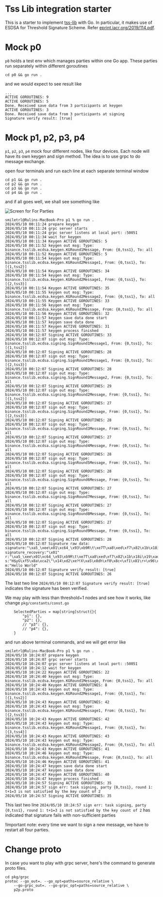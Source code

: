 # Tss Lib integration starter

This is a starter to implement [tss-lib](https://github.com/bnb-chain/tss-lib) with Go. In particular, it makes use of ESDSA for Threshold Signature Scheme. Refer [eprint.iacr.org/2019/114.pdf](https://eprint.iacr.org/2019/114.pdf).

# Mock p0

`p0` holds a test env which manages parties within one Go app. These parties run separately within different goroutines

```
cd p0 && go run .
```

and we would expect to see result like

```
...
ACTIVE GOROUTINES: 9
ACTIVE GOROUTINES: 5
Done. Received save data from 3 participants at keygen
ACTIVE GOROUTINES: 3
Done. Received save data from 3 participants at signing
Signature verify result: [true]
```

# Mock p1, p2, p3, p4

`p1`, `p2`, `p3`, `p4` mock four different nodes, like four devices. Each node will have its own keygen and sign method. The idea is to use grpc to do message exchange.

open four terminals and run each line at each separate terminal window

```
cd p1 && go run .
cd p2 && go run .
cd p3 && go run .
cd p4 && go run .
```

and if all goes well, we shall see something like

![Screen for For Parties](screen-for-four-parties.png)

```
smiletrl@Rulins-MacBook-Pro p1 % go run .
2024/05/10 00:11:24 prepare keygen
2024/05/10 00:11:24 grpc server starts
2024/05/10 00:11:24 grpc server listens at local port: :50051
2024/05/10 00:11:34 wait for keygen
2024/05/10 00:11:34 Keygen ACTIVE GOROUTINES: 5
2024/05/10 00:11:52 keygen out msg: Type: binance.tsslib.ecdsa.keygen.KGRound1Message, From: {0,tss1}, To: all
2024/05/10 00:11:52 Keygen ACTIVE GOROUTINES: 5
2024/05/10 00:11:54 keygen out msg: Type: binance.tsslib.ecdsa.keygen.KGRound2Message1, From: {0,tss1}, To: [{1,tss2}]
2024/05/10 00:11:54 Keygen ACTIVE GOROUTINES: 34
2024/05/10 00:11:54 keygen out msg: Type: binance.tsslib.ecdsa.keygen.KGRound2Message1, From: {0,tss1}, To: [{2,tss3}]
2024/05/10 00:11:54 Keygen ACTIVE GOROUTINES: 35
2024/05/10 00:11:55 keygen out msg: Type: binance.tsslib.ecdsa.keygen.KGRound2Message2, From: {0,tss1}, To: all
2024/05/10 00:11:55 Keygen ACTIVE GOROUTINES: 33
2024/05/10 00:11:56 keygen out msg: Type: binance.tsslib.ecdsa.keygen.KGRound3Message, From: {0,tss1}, To: all
2024/05/10 00:11:56 Keygen ACTIVE GOROUTINES: 32
2024/05/10 00:11:57 keygen save data done start
2024/05/10 00:11:57 keygen save data done
2024/05/10 00:11:57 Keygen ACTIVE GOROUTINES: 31
2024/05/10 00:11:57 keygen process finished
2024/05/10 00:12:07 Signing ACTIVE GOROUTINES: 33
2024/05/10 00:12:07 sign out msg: Type: binance.tsslib.ecdsa.signing.SignRound1Message1, From: {0,tss1}, To: [{1,tss2}]
2024/05/10 00:12:07 Signing ACTIVE GOROUTINES: 28
2024/05/10 00:12:07 sign out msg: Type: binance.tsslib.ecdsa.signing.SignRound1Message1, From: {0,tss1}, To: [{2,tss3}]
2024/05/10 00:12:07 Signing ACTIVE GOROUTINES: 28
2024/05/10 00:12:07 sign out msg: Type: binance.tsslib.ecdsa.signing.SignRound1Message2, From: {0,tss1}, To: all
2024/05/10 00:12:07 Signing ACTIVE GOROUTINES: 29
2024/05/10 00:12:07 sign out msg: Type: binance.tsslib.ecdsa.signing.SignRound2Message, From: {0,tss1}, To: [{1,tss2}]
2024/05/10 00:12:07 Signing ACTIVE GOROUTINES: 27
2024/05/10 00:12:07 sign out msg: Type: binance.tsslib.ecdsa.signing.SignRound2Message, From: {0,tss1}, To: [{2,tss3}]
2024/05/10 00:12:07 Signing ACTIVE GOROUTINES: 28
2024/05/10 00:12:07 sign out msg: Type: binance.tsslib.ecdsa.signing.SignRound3Message, From: {0,tss1}, To: all
2024/05/10 00:12:07 Signing ACTIVE GOROUTINES: 27
2024/05/10 00:12:07 sign out msg: Type: binance.tsslib.ecdsa.signing.SignRound4Message, From: {0,tss1}, To: all
2024/05/10 00:12:07 Signing ACTIVE GOROUTINES: 28
2024/05/10 00:12:07 sign out msg: Type: binance.tsslib.ecdsa.signing.SignRound5Message, From: {0,tss1}, To: all
2024/05/10 00:12:07 Signing ACTIVE GOROUTINES: 28
2024/05/10 00:12:07 sign out msg: Type: binance.tsslib.ecdsa.signing.SignRound6Message, From: {0,tss1}, To: all
2024/05/10 00:12:07 Signing ACTIVE GOROUTINES: 27
2024/05/10 00:12:07 sign out msg: Type: binance.tsslib.ecdsa.signing.SignRound7Message, From: {0,tss1}, To: all
2024/05/10 00:12:07 Signing ACTIVE GOROUTINES: 27
2024/05/10 00:12:07 sign out msg: Type: binance.tsslib.ecdsa.signing.SignRound8Message, From: {0,tss1}, To: all
2024/05/10 00:12:07 Signing ACTIVE GOROUTINES: 27
2024/05/10 00:12:07 sign out msg: Type: binance.tsslib.ecdsa.signing.SignRound9Message, From: {0,tss1}, To: all
2024/05/10 00:12:07 Signing ACTIVE GOROUTINES: 28
2024/05/10 00:12:07 Signature raw data: signature:"\xa5_\xee\x01\xc64_\x93\xb9R\t\xe7T\xa8\xed\xf7\x82\x1b\x18i\x19\xadK6\x8c\r\xac\xe6\xfa\xf0\x1a{H$yG\xf5\x8a\xca2\"\x14\xd2\xe7ͦ!X\xa5\x8dh\xf0\x8c<\xf1\x81\r>\x96\xad\xbc]\x9f\xac" signature_recovery:"\x01" r:"\xa5_\xee\x01\xc64_\x93\xb9R\t\xe7T\xa8\xed\xf7\x82\x1b\x18i\x19\xadK6\x8c\r\xac\xe6\xfa\xf0\x1a{" s:"H$yG\xf5\x8a\xca2\"\x14\xd2\xe7ͦ!X\xa5\x8dh\xf0\x8c<\xf1\x81\r>\x96\xad\xbc]\x9f\xac" m:"Hello World"
2024/05/10 00:12:07 Signature verify result: [true]
2024/05/10 00:12:07 Signing ACTIVE GOROUTINES: 26
```

The last two line `2024/05/10 00:12:07 Signature verify result: [true]` indicates the signature has been verified.

We may play with less than threshold+1 nodes and see how it works, like change `pkg/constants/const.go`

```
	SelectedParties = map[string]struct{}{
		"p1": {},
		"p2": {},
		// "p3": {},
		// "p4": {},
	}
```

and run above terminal commands, and we will get error like

```
smiletrl@Rulins-MacBook-Pro p1 % go run .
2024/05/10 10:24:07 prepare keygen
2024/05/10 10:24:07 grpc server starts
2024/05/10 10:24:07 grpc server listens at local port: :50051
2024/05/10 10:24:12 wait for keygen
2024/05/10 10:24:22 Keygen ACTIVE GOROUTINES: 22
2024/05/10 10:24:40 keygen out msg: Type: binance.tsslib.ecdsa.keygen.KGRound1Message, From: {0,tss1}, To: all
2024/05/10 10:24:40 Keygen ACTIVE GOROUTINES: 8
2024/05/10 10:24:43 keygen out msg: Type: binance.tsslib.ecdsa.keygen.KGRound2Message1, From: {0,tss1}, To: [{1,tss2}]
2024/05/10 10:24:43 Keygen ACTIVE GOROUTINES: 42
2024/05/10 10:24:43 keygen out msg: Type: binance.tsslib.ecdsa.keygen.KGRound2Message1, From: {0,tss1}, To: [{2,tss3}]
2024/05/10 10:24:43 Keygen ACTIVE GOROUTINES: 42
2024/05/10 10:24:43 keygen out msg: Type: binance.tsslib.ecdsa.keygen.KGRound2Message1, From: {0,tss1}, To: [{3,tss4}]
2024/05/10 10:24:43 Keygen ACTIVE GOROUTINES: 43
2024/05/10 10:24:43 keygen out msg: Type: binance.tsslib.ecdsa.keygen.KGRound2Message2, From: {0,tss1}, To: all
2024/05/10 10:24:43 Keygen ACTIVE GOROUTINES: 41
2024/05/10 10:24:46 keygen out msg: Type: binance.tsslib.ecdsa.keygen.KGRound3Message, From: {0,tss1}, To: all
2024/05/10 10:24:46 Keygen ACTIVE GOROUTINES: 41
2024/05/10 10:24:47 keygen save data done start
2024/05/10 10:24:47 keygen save data done
2024/05/10 10:24:47 Keygen ACTIVE GOROUTINES: 40
2024/05/10 10:24:47 keygen process finished
2024/05/10 10:24:57 Signing ACTIVE GOROUTINES: 35
2024/05/10 10:24:57 sign err: task signing, party {0,tss1}, round 1: t+1=3 is not satisfied by the key count of 2
2024/05/10 10:24:57 Signing ACTIVE GOROUTINES: 35
```

This last two line `2024/05/10 10:24:57 sign err: task signing, party {0,tss1}, round 1: t+1=3 is not satisfied by the key count of 2` has indicated that signature fails with non-sufficient parties

!Important note: every time we want to sign a new message, we have to restart all four parties.

# Change proto

In case you want to play with grpc server, here's the command to generate proto files.

```
cd pkg/grpc
protoc --go_out=. --go_opt=paths=source_relative \
    --go-grpc_out=. --go-grpc_opt=paths=source_relative \
    p2p.proto
```
